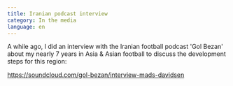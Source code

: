 ```yaml
---
title: Iranian podcast interview
category: In the media
language: en
---
```

A while ago, I did an interview with the Iranian football podcast 'Gol Bezan' about my nearly 7 years in Asia & Asian football to discuss the development steps for this region:

<https://soundcloud.com/gol-bezan/interview-mads-davidsen>
